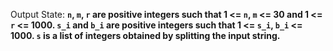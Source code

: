 Output State: **`n`, `m`, `r` are positive integers such that 1 <= `n`, `m` <= 30 and 1 <= `r` <= 1000. `s_i` and `b_i` are positive integers such that 1 <= `s_i`, `b_i` <= 1000. `s` is a list of integers obtained by splitting the input string.**